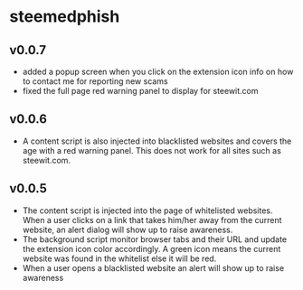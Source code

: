 # steemedphish

## v0.0.7
- added a popup screen when you click on the extension icon info on how to contact me for reporting new scams
- fixed the full page red warning panel to display for steewit.com

## v0.0.6
- A content script is also injected into blacklisted websites and covers the age with a red warning panel. This does not work for all sites such as steewit.com.

## v0.0.5
- The content script is injected into the page of whitelisted websites. When a user clicks on a link that takes him/her away from the current website, an alert dialog will show up to raise awareness.
- The background script monitor browser tabs and their URL and update the extension icon color accordingly. A green icon means the current website was found in the whitelist else it will be red.
- When a user opens a blacklisted website an alert will show up to raise awareness
